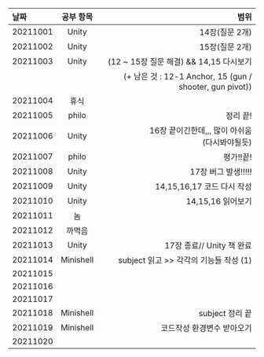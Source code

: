 |날짜|공부 항목| 범위|
|:---|:---:|---:|
|20211001| Unity| 14장(질문 2개)|
|20211002| Unity| 15장(질문 2개)|
|20211003| Unity| (12 ~ 15장 질문 해결) && 14,15 다시보기|
|        |      | (+ 남은 것 : 12-1 Anchor, 15 (gun / shooter, gun pivot))|
|20211004| 휴식| |
|20211005| philo| 정리 끝!|
|20211006| Unity| 16장 끝이긴한데,,, 많이 아쉬움<br>(다시봐야될듯)</br>|
|20211007| philo| 평가!!끝!|
|20211008| Unity| 17장 버그 발생!!!!!|
|20211009| Unity| 14,15,16,17 코드 다시 작성|
|20211010| Unity| 14,15,16 읽어보기|
|20211011|  놈| |
|20211012|  까먹음| |
|20211013| Unity| 17장 종료// Unity 책 완료|
|20211014| Minishell| subject 읽고 >> 각각의 기능들 작성 (1)|
|20211015|  | |
|20211016|  | |
|20211017|  | |
|20211018| Minishell| subject 정리 끝|
|20211019| Minishell| 코드작성 환경변수 받아오기|
|20211020|  | |
